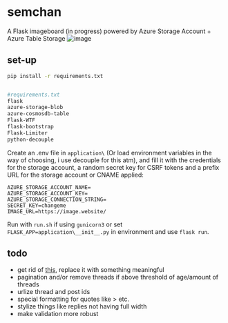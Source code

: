 # semchan

A Flask imageboard (in progress) powered by Azure Storage Account + Azure Table Storage 
![image](https://user-images.githubusercontent.com/3471635/141687976-dbc1fc68-a531-45a8-9e37-e703d9205827.png)

## set-up
```bash
pip install -r requirements.txt


#requirements.txt
flask
azure-storage-blob
azure-cosmosdb-table
Flask-WTF
flask-bootstrap
Flask-Limiter
python-decouple
```

Create an .env file in ```application\``` (Or load environment variables in the way of choosing, i use decouple for this atm), and fill it with the credentials for the storage account, a random secret key for CSRF tokens and a prefix URL for the storage account or CNAME applied:
```
AZURE_STORAGE_ACCOUNT_NAME=
AZURE_STORAGE_ACCOUNT_KEY=
AZURE_STORAGE_CONNECTION_STRING=
SECRET_KEY=changeme
IMAGE_URL=https://image.website/
```

Run with ```run.sh``` if using ```gunicorn3``` or set ```FLASK_APP=application\__init__.py``` in environment and use ```flask run```. 

## todo

- get rid of [this](https://github.com/semyonsh/semchan/blob/c1f19d8587b4d3f99d47b0eb585eb5133cf55959/application/main.py#L91), replace it with something meaningful
- pagination and/or remove threads if above threshold of age/amount of threads
- urlize thread and post ids
- special formatting for quotes like > etc. 
- stylize things like replies not having full width
- make validation more robust
